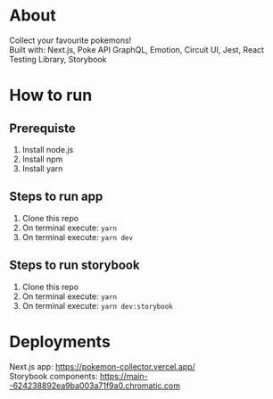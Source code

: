 # About
Collect your favourite pokemons! <br />
Built with: Next.js, Poke API GraphQL, Emotion, Circuit UI, Jest, React Testing Library, Storybook

# How to run
## Prerequiste
1. Install node.js
2. Install npm
3. Install yarn

## Steps to run app
1. Clone this repo
2. On terminal execute: `yarn`
3. On terminal execute: `yarn dev`

## Steps to run storybook
1. Clone this repo
2. On terminal execute: `yarn`
3. On terminal execute: `yarn dev:storybook`

# Deployments
Next.js app: https://pokemon-collector.vercel.app/ <br />
Storybook components: https://main--624238892ea9ba003a71f9a0.chromatic.com
